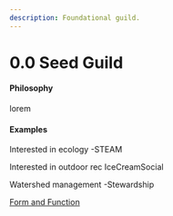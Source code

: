 ```yaml
---
description: Foundational guild.
---
```


# 0.0 Seed Guild

#### Philosophy

lorem

#### Examples

Interested in ecology -STEAM

Interested in outdoor rec IceCreamSocial

Watershed management -Stewardship

[Form and Function](../../../blue-paper/1.0-guild/0.0-seed-guild.md)
